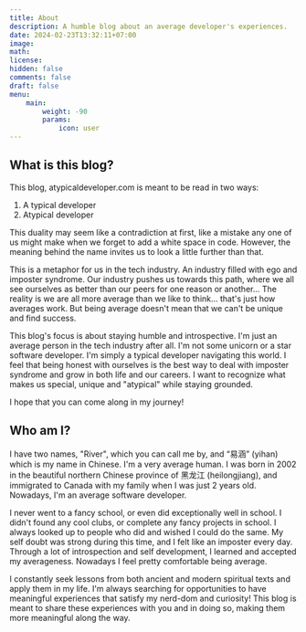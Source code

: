 ```yaml
---
title: About
description: A humble blog about an average developer's experiences.
date: 2024-02-23T13:32:11+07:00
image: 
math: 
license: 
hidden: false
comments: false
draft: false
menu:
    main: 
        weight: -90
        params:
            icon: user
---
```


## What is this blog?

This blog, atypicaldeveloper.com is meant to be read in two ways:

1. A typical developer
2. Atypical developer

This duality may seem like a contradiction at first, like a mistake any one of us  might make when we forget to add a white space in code.  However, the meaning behind the name invites us to look a little further than that.

This is a metaphor for us in the tech industry.  An industry filled with ego and imposter syndrome.  Our industry pushes us towards this path, where we all see ourselves as better than our peers for one reason or another... The reality is we are all more average than we like to think... that's just how averages work.  But being average doesn't mean that we can't be unique and find success.

This blog's focus is about staying humble and introspective.  I'm just an average person in the tech industry after all.  I'm not some unicorn or a star software developer.  I'm simply a typical developer navigating this world.  I feel that being honest with ourselves is the best way to deal with imposter syndrome and grow in both life and our careers.  I want to recognize what makes us special, unique and "atypical" while staying grounded.

I hope that you can come along in my journey!

## Who am I?

I have two names, "River", which you can call me by, and “易涵” (yihan) which is my name in Chinese. I'm a very average human.  I was born in 2002 in the beautiful northern Chinese province of 黑龙江 (heilongjiang), and immigrated to Canada with my family when I was just 2 years old.  Nowadays, I'm an average software developer.

I never went to a fancy school, or even did exceptionally well in school.  I didn't found any cool clubs, or complete any fancy projects in school.  I always looked up to people who did and wished I could do the same.  My self doubt was strong during this time, and I felt like an imposter every day.  Through a lot of introspection and self development, I learned and accepted my averageness. Nowadays I feel pretty comfortable being average.

I constantly seek lessons from both ancient and modern spiritual texts and apply them in my life.  I'm always searching for opportunities to have meaningful experiences that satisfy my nerd-dom and curiosity!  This blog is meant to share these experiences with you and in doing so, making them more meaningful along the way.
